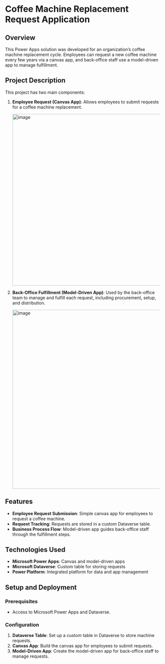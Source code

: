 # Coffee Machine Replacement Request Application

## Overview
This Power Apps solution was developed for an organization’s coffee machine replacement cycle. Employees can request a new coffee machine every few years via a canvas app, and back-office staff use a model-driven app to manage fulfillment.

## Project Description
This project has two main components:
1. **Employee Request (Canvas App)**: Allows employees to submit requests for a coffee machine replacement.
   
   <img width="559" alt="image" src="https://github.com/user-attachments/assets/6c08c7d2-914f-4835-b9d9-b80df90731dc">
2. **Back-Office Fulfillment (Model-Driven App)**: Used by the back-office team to manage and fulfill each request, including procurement, setup, and distribution.
   
   <img width="583" alt="image" src="https://github.com/user-attachments/assets/224c3352-805f-46f7-b1d0-68a644343b94">



## Features
- **Employee Request Submission**: Simple canvas app for employees to request a coffee machine.
- **Request Tracking**: Requests are stored in a custom Dataverse table.
- **Business Process Flow**: Model-driven app guides back-office staff through the fulfillment steps.

## Technologies Used
- **Microsoft Power Apps**: Canvas and model-driven apps
- **Microsoft Dataverse**: Custom table for storing requests
- **Power Platform**: Integrated platform for data and app management

## Setup and Deployment
### Prerequisites
- Access to Microsoft Power Apps and Dataverse.

### Configuration
1. **Dataverse Table**: Set up a custom table in Dataverse to store machine requests.
2. **Canvas App**: Build the canvas app for employees to submit requests.
3. **Model-Driven App**: Create the model-driven app for back-office staff to manage requests.

